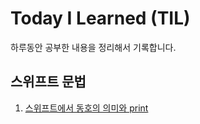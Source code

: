 # Today I Learned (TIL)

하루동안 공부한 내용을 정리해서 기록합니다.


## 스위프트 문법
1. [스위프트에서 동호의 의미와 print](#https://github.com/DeokHo98/TIL/blob/main/%EC%8A%A4%EC%9C%84%ED%94%84%ED%8A%B8%20%EB%AC%B8%EB%B2%95/%EC%8A%A4%EC%9C%84%ED%94%84%ED%8A%B8%EC%97%90%EC%84%9C%20%EB%8F%99%ED%98%B8%EC%9D%98%20%EC%9D%98%EB%AF%B8%EC%99%80%20print)
